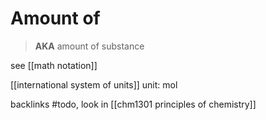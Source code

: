 # Amount of

> **AKA** amount of substance

see [[math notation]]

[[international system of units]] unit: $\text{mol}$

backlinks #todo, look in [[chm1301 principles of chemistry]]
